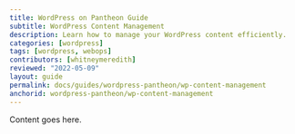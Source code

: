 ```yaml
---
title: WordPress on Pantheon Guide
subtitle: WordPress Content Management
description: Learn how to manage your WordPress content efficiently.
categories: [wordpress]
tags: [wordpress, webops]
contributors: [whitneymeredith]
reviewed: "2022-05-09"
layout: guide
permalink: docs/guides/wordpress-pantheon/wp-content-management
anchorid: wordpress-pantheon/wp-content-management
---
```


Content goes here.